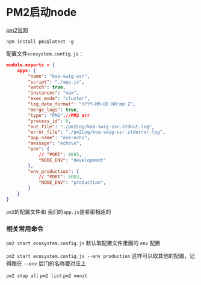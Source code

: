 # PM2启动node

[pm2官网]([http://pm2.keymetrics.io/docs/usage/quick-start/](http://pm2.keymetrics.io/docs/usage/quick-start/))

`npm install pm2@latest -g`

配置文件`ecosystem.config.js`：

```json
module.exports = {
    apps: {
        "name": "koa-swig-ssr",
        "script": "./app.js",
        "watch": true,
        "instances": "max",
        "exec_mode": "cluster",
        "log_date_format": "YYYY-MM-DD HH:mm Z",
        "merge_logs": true,
        "type": "PM2",//PM2 err
        "process_id": 0,
        "out_file": "./pm2Log/koa-swig-ssr.stdout.log",
        "error_file": "./pm2Log/koa-swig-ssr.stderror.log",
        "app_name": "one-echo",
        "message": "echo\n",
        "env": {
            // "PORT": 8085,
            "NODE_ENV": "development"
        },
        "env_production": {
            // "PORT": 8083,
            "NODE_ENV": "production",
        }
    }
}
```

`pm2`的配置文件和 我们的`app.js`是紧密相连的

### 相关常用命令

`pm2 start ecosystem.config.js` 默认取配置文件里面的 `env` 配置

`pm2 start ecosystem.config.js --env production` 这样可以取其他的配置，记得跟在 `--env` 后门的名称要对应上

`pm2 stop all` `pm2 list`  `pm2 monit`